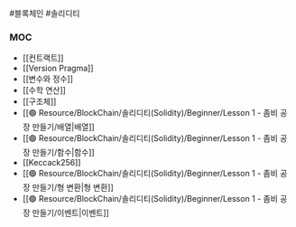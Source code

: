 ---
---

#블록체인 #솔리디티 

### MOC
+ [[컨트랙트]]
+ [[Version Pragma]]
+ [[변수와 정수]]
+ [[수학 연산]]
+ [[구조체]]
+ [[🟢 Resource/BlockChain/솔리디티(Solidity)/Beginner/Lesson 1 - 좀비 공장 만들기/배열|배열]]
+ [[🟢 Resource/BlockChain/솔리디티(Solidity)/Beginner/Lesson 1 - 좀비 공장 만들기/함수|함수]]
+ [[Keccack256]]
+ [[🟢 Resource/BlockChain/솔리디티(Solidity)/Beginner/Lesson 1 - 좀비 공장 만들기/형 변환|형 변환]]
+ [[🟢 Resource/BlockChain/솔리디티(Solidity)/Beginner/Lesson 1 - 좀비 공장 만들기/이벤트|이벤트]]
